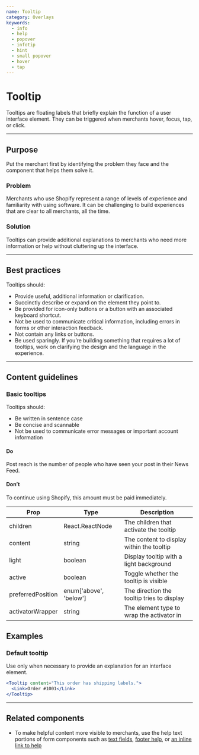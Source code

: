 ```yaml
---
name: Tooltip
category: Overlays
keywords:
  - info
  - help
  - popover
  - infotip
  - hint
  - small popover
  - hover
  - tap
---
```


# Tooltip
Tooltips are floating labels that briefly explain the function of a user
interface element. They can be triggered when merchants hover, focus, tap, or
click.

---

## Purpose

Put the merchant first by identifying the problem they face and the component that helps them solve it.

### Problem

Merchants who use Shopify represent a range of levels of experience and
familiarity with using software. It can be challenging to build
experiences that are clear to all merchants, all the time.

### Solution

Tooltips can provide additional explanations to merchants who need more
information or help without cluttering up the interface.

---

## Best practices

Tooltips should:

* Provide useful, additional information or clarification.
* Succinctly describe or expand on the element they point to.
* Be provided for icon-only buttons or a button with an associated keyboard
shortcut.
* Not be used to communicate critical information, including errors in forms or
other interaction feedback.
* Not contain any links or buttons.
* Be used sparingly. If you’re building something that requires a lot of
tooltips, work on clarifying the design and the language in the experience.

---

## Content guidelines

### Basic tooltips

Tooltips should:

* Be written in sentence case
* Be concise and scannable
* Not be used to communicate error messages or important account information

<!-- usageblock -->
#### Do
Post reach is the number of people who have seen your post in their News Feed.

#### Don’t
To continue using Shopify, this amount must be paid immediately.
<!-- end -->

| Prop | Type | Description |
| ---- | ---- | ----------- |
| children | React.ReactNode | The children that activate the tooltip |
| content | string | The content to display within the tooltip |
| light | boolean | Display tooltip with a light background |
| active | boolean | Toggle whether the tooltip is visible |
| preferredPosition | enum['above', 'below'] | The direction the tooltip tries to display |
| activatorWrapper | string | The element type to wrap the activator in |

## Examples

### Default tooltip

Use only when necessary to provide an explanation for an interface element.

```jsx
<Tooltip content="This order has shipping labels.">
  <Link>Order #1001</Link>
</Tooltip>
```

---

## Related components

* To make helpful content more visible to merchants, use the help text portions of form components such as [text fields](/components/forms/text-field), [footer help](/components/titles-and-text/footer-help), or [an inline link to help](/components/navigation/link)
